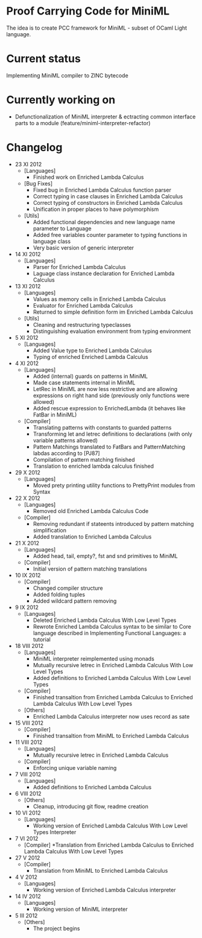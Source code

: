 Proof Carrying Code for MiniML
==============================
The idea is to create PCC framework for MiniML - subset of OCaml Light language.

Current status
==============
Implementing MiniML compiler to ZINC bytecode

Currently working on
====================
* Defunctionalization of MiniML interpreter & ectracting common interface parts to a module (feature/miniml-interpreter-refactor)

Changelog
=========
* 23 XI 2012
    * [Languages]
        * Finished work on Enriched Lambda Calculus
    * [Bug Fixes]
        * Fixed bug in Enriched Lambda Calculus function parser
        * Correct typing in case clauses in Enriched Lambda Calculus
        * Correct typing of constructors in Enriched Lambda Calculus
        * Unification in proper places to have polymorphism
    * [Utils]
        * Added functional dependencies and new language name parameter to Language
        * Added free variables counter parameter to typing functions in language class
        * Very basic version of generic interpreter
* 14 XI 2012
    * [Languages]
        * Parser for Enriched Lambda Calculus
        * Laguage class instance declaration for Enriched Lambda Calculus
* 13 XI 2012
    * [Languages]
        * Values as memory cells in Enriched Lambda Calculus
        * Evaluator for Enriched Lambda Calculus
        * Returned to simple definition form im Enriched Lambda Calculus
    * [Utils]
        * Cleaning and restructuring typeclasses
        * Distinguishing evaluation environment from typing environment
* 5 XI 2012
    * [Languages]
        * Added Value type to Enriched Lambda Calculus
        * Typing of enriched Enriched Lambda Calculus
* 4 XI 2012
    * [Languages]
        * Added (internal) guards on patterns in MiniML
        * Made case statements internal in MiniML
        * LetRec in MiniML are now less restrictive and are allowing expressions on right hand side (previously only functions were allowed)
        * Added rescue expression to EnrichedLambda
          (it behaves like FatBar in MiniML)
    * [Compiler]
        * Translating patterns with constants to guarded patterns
        * Transforming let and letrec definitions to declarations
          (with only variable patterns allowed)
        * Pattern Matchings translated to FatBars and PatternMatching labdas according to [PJ87]
        * Compilation of pattern matching finished
        * Translation to enriched lambda calculus finished
* 29 X 2012
    * [Languages]
        * Moved prety printing utility functions to PrettyPrint modules from Syntax
* 22 X 2012
    * [Languages]
        * Removed old Enriched Lambda Calculus Code
    * [Compiler]
        * Removing redundant if stateents introduced by pattern matching simplification
        * Added translation to Enriched Lambda Calculus
* 21 X 2012
    * [Languages]
        * Added head, tail, empty?, fst and snd primitives to MiniML
    * [Compiler]
        * Initial version of pattern matching translations
* 10 IX 2012
    * [Compiler]
        * Changed compiler structure
        * Added folding tuples
        * Added wildcard pattern removing
* 9 IX 2012
    * [Languages]
        * Deleted Enriched Lambda Calculus With Low Level Types
        * Rewrote Enriched Lambda Calculus syntax to be similar to Core language described in Implementing Functional Languages: a tutorial
* 18 VIII 2012
    * [Languages]
        * MiniML interpreter reimplemented using monads
        * Mutually recursive letrec in Enriched Lambda Calculus With Low Level Types
        * Added definitions to Enriched Lambda Calculus With Low Level Types
    * [Compiler]
        * Finished transaltion from Enriched Lambda Calculus to Enriched Lambda Calculus With Low Level Types
    * [Others]
        * Enriched Lambda Calculus interpreter now uses record as sate
* 15 VIII 2012
    * [Compiler]
        * Finished transaltion from MiniML to Enriched Lambda Calculus
* 11 VIII 2012
    * [Languages]
        * Mutually recursive letrec in Enriched Lambda Calculus
    * [Compiler]
        * Enforcing unique variable naming
*  7 VIII 2012
    * [Languages]
        * Added definitions to Enriched Lambda Calculus
*  6 VIII 2012
    * [Others]
        * Cleanup, introducing git flow, readme creation
* 10   VI 2012
    * [Languages]
        * Working version of Enriched Lambda Calculus With Low Level Types Interpreter
*  7   VI 2012
    * [Compiler]
        *Translation from Enriched Lambda Calculus to Enriched Lambda Calculus With Low Level Types
* 27    V 2012
    * [Compiler]
        * Translation from MiniML to Enriched Lambda Calculus
*  4    V 2012
    * [Languages]
        * Working version of Enriched Lambda Calculus interpreter
* 14   IV 2012
    * [Languages]
        * Working version of MiniML interpreter
*  5  III 2012
    * [Others]
        * The project begins
